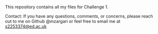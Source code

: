 This repository contains all my files for Challenge 1.

Contact:
If you have any questions, comments, or concerns, please reach out to me on Github @mzargari or feel free to email me at s2253374@ed.ac.uk   
